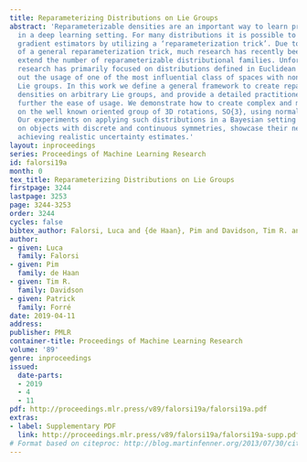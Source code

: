 ```yaml
---
title: Reparameterizing Distributions on Lie Groups
abstract: 'Reparameterizable densities are an important way to learn probability distributions
  in a deep learning setting. For many distributions it is possible to create low-variance
  gradient estimators by utilizing a ‘reparameterization trick’. Due to the absence
  of a general reparameterization trick, much research has recently been devoted to
  extend the number of reparameterizable distributional families. Unfortunately, this
  research has primarily focused on distributions defined in Euclidean space, ruling
  out the usage of one of the most influential class of spaces with non-trivial topologies:
  Lie groups. In this work we define a general framework to create reparameterizable
  densities on arbitrary Lie groups, and provide a detailed practitioners guide to
  further the ease of usage. We demonstrate how to create complex and multimodal distributions
  on the well known oriented group of 3D rotations, SO{3}, using normalizing flows.
  Our experiments on applying such distributions in a Bayesian setting for pose estimation
  on objects with discrete and continuous symmetries, showcase their necessity in
  achieving realistic uncertainty estimates.'
layout: inproceedings
series: Proceedings of Machine Learning Research
id: falorsi19a
month: 0
tex_title: Reparameterizing Distributions on Lie Groups
firstpage: 3244
lastpage: 3253
page: 3244-3253
order: 3244
cycles: false
bibtex_author: Falorsi, Luca and {de Haan}, Pim and Davidson, Tim R. and Forr\'{e}, Patrick
author:
- given: Luca
  family: Falorsi
- given: Pim
  family: de Haan
- given: Tim R.
  family: Davidson
- given: Patrick
  family: Forré
date: 2019-04-11
address: 
publisher: PMLR
container-title: Proceedings of Machine Learning Research
volume: '89'
genre: inproceedings
issued:
  date-parts:
  - 2019
  - 4
  - 11
pdf: http://proceedings.mlr.press/v89/falorsi19a/falorsi19a.pdf
extras:
- label: Supplementary PDF
  link: http://proceedings.mlr.press/v89/falorsi19a/falorsi19a-supp.pdf
# Format based on citeproc: http://blog.martinfenner.org/2013/07/30/citeproc-yaml-for-bibliographies/
---
```

